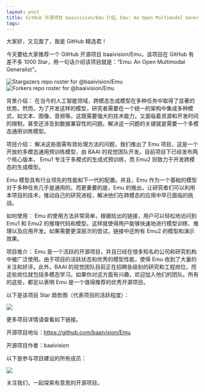 ```yaml
---
layout: post
title: GitHub 开源项目 baaivision/Emu 介绍，Emu: An Open Multimodal Generalist
tags: 
---
```


大家好，又见面了，我是 GitHub 精选君！

今天要给大家推荐一个 GitHub 开源项目 baaivision/Emu，该项目在 GitHub 有差不多 1000 Star，用一句话介绍该项目就是：“Emu: An Open Multimodal Generalist”。


![Stargazers repo roster for @baaivision/Emu](https://reporoster.com/stars/baaivision/Emu)
![Forkers repo roster for @baaivision/Emu](https://reporoster.com/forks/baaivision/Emu)



背景介绍：
在当今的人工智能领域，跨模态生成模型在多种任务中取得了显著的优势。然而，为了开发这样的模型，研究者需要在一个统一的架构中集成多种模式，如文本、图像、音频等。这既需要强大的技术能力，又面临着资源和开发时间的限制，甚至还涉及到数据兼容性的问题。解决这一问题的关键就是需要一个多模态通用训练模型。

项目介绍：
解决这些亟需有效处理方法的问题，我们推出了 Emu 项目，这是一个开放的多模态通用预训练模型，由 BAAI 的视觉团队开发。目前项目下已经发布两个核心版本， Emu1 专注于多模式的生成式预训练，而 Emu2 则致力于开发跨模态的生成模型。

Emu 模型具有行业领先的性能和下一代的配置。并且，Emu 作为一个基础的模型对于多种任务几乎是通用的。而更重要的是，Emu 的推出，让研究者们可以利用本项目的技术，推动自己的研究进程，解决他们在跨模态的应用中早已面临的挑战。

如何使用：
Emu 的使用方法非常简单，根据给出的链接，用户可以轻松地访问到 Emu1 和 Emu2 的推理代码和模型。这样就使得用户能够快速地进行模型训练、推理以及应用开发。如果需要更深层次的尝试，链接中还附有 Emu2 的模型和演示效果。

项目推介：
Emu 是一个活跃的开源项目，并且已经在很多知名的公司和研究机构中被广泛使用。由于项目的活跃状态和优秀的模型性能，使得 Emu 收到了大量的关注和好评。此外，BAAI 的视觉团队目前正在招聘各级别的研究和工程岗位，而这些岗位就包括多模态学习。如果你对这方面有兴趣，欢迎加入他们的团队。所有的这些，都足以表明 Emu 是一个值得推荐的优秀开源项目。


以下是该项目 Star 趋势图（代表项目的活跃程度）：

![](https://api.star-history.com/svg?repos=baaivision/Emu&type=Timeline)

更多项目详情请查看如下链接。

开源项目地址：https://github.com/baaivision/Emu 

开源项目作者：baaivision

以下是参与项目建设的所有成员：

![](https://contrib.rocks/image?repo=baaivision/Emu)

关注我们，一起探索有意思的开源项目。

